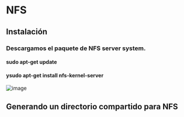 # NFS

## Instalación

### Descargamos el paquete de NFS server system.

#### sudo apt-get update 
#### ysudo apt-get install nfs-kernel-server 

![image](https://github.com/user-attachments/assets/a98ad5c7-fca7-4bb7-82ab-73cfecf684e5)

## Generando un directorio compartido para NFS
